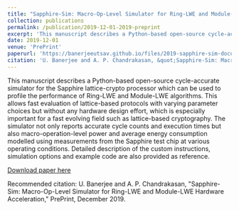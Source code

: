 ```yaml
---
title: "Sapphire-Sim: Macro-Op-Level Simulator for Ring-LWE and Module-LWE Hardware Acceleration"
collection: publications
permalink: /publication/2019-12-01-2019-preprint
excerpt: 'This manuscript describes a Python-based open-source cycle-accurate simulator for the Sapphire lattice-crypto processor which can be used to profile the performance of Ring-LWE and Module-LWE algorithms. This allows fast evaluation of lattice-based protocols with varying parameter choices but without any hardware design effort, which is especially important for a fast evolving field such as lattice-based cryptography. The simulator not only reports accurate cycle counts and execution times but also macro-operation-level power and average energy consumption modelled using measurements from the Sapphire test chip at various operating conditions. Detailed description of the custom instructions, simulation options and example code are also provided as reference.'
date: 2019-12-01
venue: 'PrePrint'
paperurl: 'https://banerjeeutsav.github.io/files/2019-sapphire-sim-documentation.pdf'
citation: 'U. Banerjee and A. P. Chandrakasan, &quot;Sapphire-Sim: Macro-Op-Level Simulator for Ring-LWE and Module-LWE Hardware Acceleration,&quot; PrePrint, December 2019.'
---
```

This manuscript describes a Python-based open-source cycle-accurate simulator for the Sapphire lattice-crypto processor which can be used to profile the performance of Ring-LWE and Module-LWE algorithms. This allows fast evaluation of lattice-based protocols with varying parameter choices but without any hardware design effort, which is especially important for a fast evolving field such as lattice-based cryptography. The simulator not only reports accurate cycle counts and execution times but also macro-operation-level power and average energy consumption modelled using measurements from the Sapphire test chip at various operating conditions. Detailed description of the custom instructions, simulation options and example code are also provided as reference.

[Download paper here](https://banerjeeutsav.github.io/files/2019-sapphire-sim-documentation.pdf)

Recommended citation: U. Banerjee and A. P. Chandrakasan, "Sapphire-Sim: Macro-Op-Level Simulator for Ring-LWE and Module-LWE Hardware Acceleration," PrePrint, December 2019.